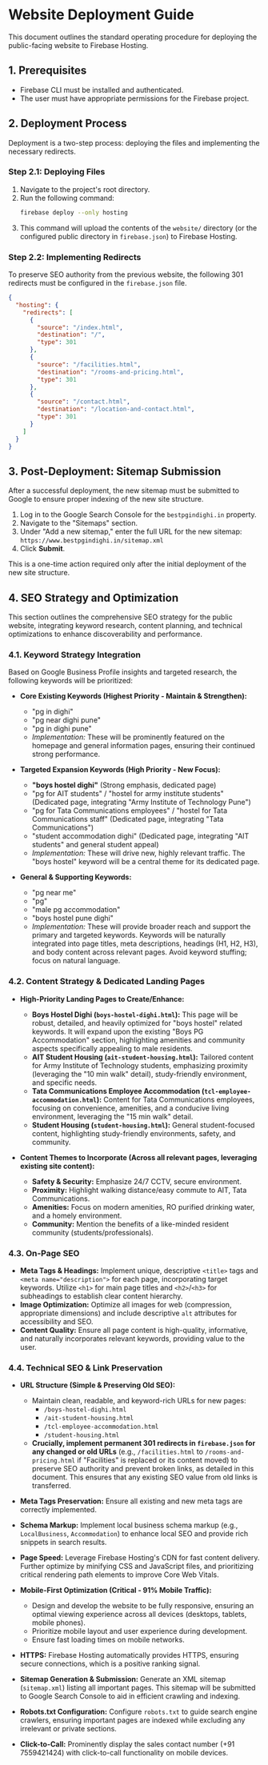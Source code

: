 # Website Deployment Guide

This document outlines the standard operating procedure for deploying the public-facing website to Firebase Hosting.

## 1. Prerequisites

- Firebase CLI must be installed and authenticated.
- The user must have appropriate permissions for the Firebase project.

## 2. Deployment Process

Deployment is a two-step process: deploying the files and implementing the necessary redirects.

### Step 2.1: Deploying Files

1.  Navigate to the project's root directory.
2.  Run the following command:
    ```bash
    firebase deploy --only hosting
    ```
3.  This command will upload the contents of the `website/` directory (or the configured public directory in `firebase.json`) to Firebase Hosting.

### Step 2.2: Implementing Redirects

To preserve SEO authority from the previous website, the following 301 redirects must be configured in the `firebase.json` file.

```json
{
  "hosting": {
    "redirects": [
      {
        "source": "/index.html",
        "destination": "/",
        "type": 301
      },
      {
        "source": "/facilities.html",
        "destination": "/rooms-and-pricing.html",
        "type": 301
      },
      {
        "source": "/contact.html",
        "destination": "/location-and-contact.html",
        "type": 301
      }
    ]
  }
}
```

## 3. Post-Deployment: Sitemap Submission

After a successful deployment, the new sitemap must be submitted to Google to ensure proper indexing of the new site structure.

1.  Log in to the Google Search Console for the `bestpgindighi.in` property.
2.  Navigate to the "Sitemaps" section.
3.  Under "Add a new sitemap," enter the full URL for the new sitemap:
    `https://www.bestpgindighi.in/sitemap.xml`
4.  Click **Submit**.

This is a one-time action required only after the initial deployment of the new site structure.

## 4. SEO Strategy and Optimization

This section outlines the comprehensive SEO strategy for the public website, integrating keyword research, content planning, and technical optimizations to enhance discoverability and performance.

### 4.1. Keyword Strategy Integration

Based on Google Business Profile insights and targeted research, the following keywords will be prioritized:

*   **Core Existing Keywords (Highest Priority - Maintain & Strengthen):**
    *   "pg in dighi"
    *   "pg near dighi pune"
    *   "pg in dighi pune"
    *   *Implementation:* These will be prominently featured on the homepage and general information pages, ensuring their continued strong performance.

*   **Targeted Expansion Keywords (High Priority - New Focus):**
    *   **"boys hostel dighi"** (Strong emphasis, dedicated page)
    *   "pg for AIT students" / "hostel for army institute students" (Dedicated page, integrating "Army Institute of Technology Pune")
    *   "pg for Tata Communications employees" / "hostel for Tata Communications staff" (Dedicated page, integrating "Tata Communications")
    *   "student accommodation dighi" (Dedicated page, integrating "AIT students" and general student appeal)
    *   *Implementation:* These will drive new, highly relevant traffic. The "boys hostel" keyword will be a central theme for its dedicated page.

*   **General & Supporting Keywords:**
    *   "pg near me"
    *   "pg"
    *   "male pg accommodation"
    *   "boys hostel pune dighi"
    *   *Implementation:* These will provide broader reach and support the primary and targeted keywords. Keywords will be naturally integrated into page titles, meta descriptions, headings (H1, H2, H3), and body content across relevant pages. Avoid keyword stuffing; focus on natural language.

### 4.2. Content Strategy & Dedicated Landing Pages

*   **High-Priority Landing Pages to Create/Enhance:**
    *   **Boys Hostel Dighi (`boys-hostel-dighi.html`):** This page will be robust, detailed, and heavily optimized for "boys hostel" related keywords. It will expand upon the existing "Boys PG Accommodation" section, highlighting amenities and community aspects specifically appealing to male residents.
    *   **AIT Student Housing (`ait-student-housing.html`):** Tailored content for Army Institute of Technology students, emphasizing proximity (leveraging the "10 min walk" detail), study-friendly environment, and specific needs.
    *   **Tata Communications Employee Accommodation (`tcl-employee-accommodation.html`):** Content for Tata Communications employees, focusing on convenience, amenities, and a conducive living environment, leveraging the "15 min walk" detail.
    *   **Student Housing (`student-housing.html`):** General student-focused content, highlighting study-friendly environments, safety, and community.

*   **Content Themes to Incorporate (Across all relevant pages, leveraging existing site content):**
    *   **Safety & Security:** Emphasize 24/7 CCTV, secure environment.
    *   **Proximity:** Highlight walking distance/easy commute to AIT, Tata Communications.
    *   **Amenities:** Focus on modern amenities, RO purified drinking water, and a homely environment.
    *   **Community:** Mention the benefits of a like-minded resident community (students/professionals).

### 4.3. On-Page SEO

*   **Meta Tags & Headings:** Implement unique, descriptive `<title>` tags and `<meta name="description">` for each page, incorporating target keywords. Utilize `<h1>` for main page titles and `<h2>`/`<h3>` for subheadings to establish clear content hierarchy.
*   **Image Optimization:** Optimize all images for web (compression, appropriate dimensions) and include descriptive `alt` attributes for accessibility and SEO.
*   **Content Quality:** Ensure all page content is high-quality, informative, and naturally incorporates relevant keywords, providing value to the user.

### 4.4. Technical SEO & Link Preservation

*   **URL Structure (Simple & Preserving Old SEO):**
    *   Maintain clean, readable, and keyword-rich URLs for new pages:
        *   `/boys-hostel-dighi.html`
        *   `/ait-student-housing.html`
        *   `/tcl-employee-accommodation.html`
        *   `/student-housing.html`
    *   **Crucially, implement permanent 301 redirects in `firebase.json` for any changed or old URLs** (e.g., `/facilities.html` to `/rooms-and-pricing.html` if "Facilities" is replaced or its content moved) to preserve SEO authority and prevent broken links, as detailed in this document. This ensures that any existing SEO value from old links is transferred.

*   **Meta Tags Preservation:** Ensure all existing and new meta tags are correctly implemented.
*   **Schema Markup:** Implement local business schema markup (e.g., `LocalBusiness`, `Accommodation`) to enhance local SEO and provide rich snippets in search results.
*   **Page Speed:** Leverage Firebase Hosting's CDN for fast content delivery. Further optimize by minifying CSS and JavaScript files, and prioritizing critical rendering path elements to improve Core Web Vitals.
*   **Mobile-First Optimization (Critical - 91% Mobile Traffic):**
    *   Design and develop the website to be fully responsive, ensuring an optimal viewing experience across all devices (desktops, tablets, mobile phones).
    *   Prioritize mobile layout and user experience during development.
    *   Ensure fast loading times on mobile networks.
*   **HTTPS:** Firebase Hosting automatically provides HTTPS, ensuring secure connections, which is a positive ranking signal.
*   **Sitemap Generation & Submission:** Generate an XML sitemap (`sitemap.xml`) listing all important pages. This sitemap will be submitted to Google Search Console to aid in efficient crawling and indexing.
*   **Robots.txt Configuration:** Configure `robots.txt` to guide search engine crawlers, ensuring important pages are indexed while excluding any irrelevant or private sections.
*   **Click-to-Call:** Prominently display the sales contact number (+91 7559421424) with click-to-call functionality on mobile devices.